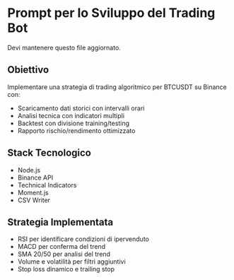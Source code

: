 # Prompt per lo Sviluppo del Trading Bot
Devi mantenere questo file aggiornato.

## Obiettivo
Implementare una strategia di trading algoritmico per BTCUSDT su Binance con:
- Scaricamento dati storici con intervalli orari
- Analisi tecnica con indicatori multipli
- Backtest con divisione training/testing
- Rapporto rischio/rendimento ottimizzato

## Stack Tecnologico
- Node.js
- Binance API
- Technical Indicators
- Moment.js
- CSV Writer

## Strategia Implementata
- RSI per identificare condizioni di ipervenduto
- MACD per conferma del trend
- SMA 20/50 per analisi del trend
- Volume e volatilità per filtri aggiuntivi
- Stop loss dinamico e trailing stop
